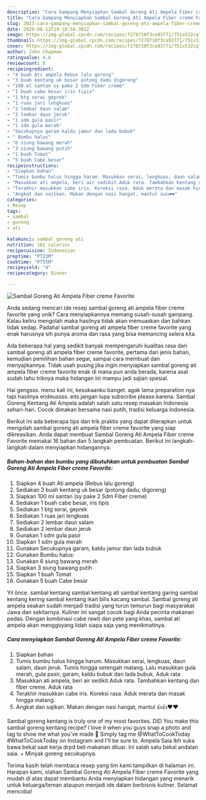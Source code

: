 ```yaml
---
description: "Cara Gampang Menyiapkan Sambal Goreng Ati Ampela Fiber creme Favorite Anti Gagal"
title: "Cara Gampang Menyiapkan Sambal Goreng Ati Ampela Fiber creme Favorite Anti Gagal"
slug: 3023-cara-gampang-menyiapkan-sambal-goreng-ati-ampela-fiber-creme-favorite-anti-gagal
date: 2020-06-12T19:18:54.301Z
image: https://img-global.cpcdn.com/recipes/f278710f3ca93771/751x532cq70/sambal-goreng-ati-ampela-fiber-creme-favorite-foto-resep-utama.jpg
thumbnail: https://img-global.cpcdn.com/recipes/f278710f3ca93771/751x532cq70/sambal-goreng-ati-ampela-fiber-creme-favorite-foto-resep-utama.jpg
cover: https://img-global.cpcdn.com/recipes/f278710f3ca93771/751x532cq70/sambal-goreng-ati-ampela-fiber-creme-favorite-foto-resep-utama.jpg
author: John Chapman
ratingvalue: 4.6
reviewcount: 8
recipeingredient:
- "4 buah Ati ampela Rebus lalu goreng"
- "3 buah kentang uk besar potong dadu digoreng"
- "100 ml santan sy pake 2 Sdm Fiber creme"
- "1 buah cabe besar iris tipis"
- "1 btg serai geprek"
- "1 ruas jari lengkuas"
- "2 lembar daun salam"
- "2 lembar daun jeruk"
- "1 sdm gula pasir"
- "1 sdm gula merah"
- "Secukupnya garam kaldu jamur dan lada bubuk"
- " Bumbu halus"
- "6 siung bawang merah"
- "3 siung bawang putih"
- "1 buah Tomat"
- "5 buah Cabe besar"
recipeinstructions:
- "Siapkan bahan"
- "Tumis bumbu halus hingga harum. Masukkan serai, lengkuas, daun salam, daun jeruk. Tumis hingga setengah matang. Lalu masukkan gula merah, gula pasir, garam, kaldu bubuk dan lada bubuk. Aduk rata"
- "Masukkan ati ampela, beri air sedikit.Aduk rata. Tambahkan kentang dan fiber creme. Aduk rata"
- "Terakhir masukkan cabe iris. Koreksi rasa. Aduk merata dan masak hingga matang."
- "Angkat dan sajikan. Makan dengan nasi hangat, mantul 👍👍❤❤"
categories:
- Resep
tags:
- sambal
- goreng
- ati

katakunci: sambal goreng ati 
nutrition: 161 calories
recipecuisine: Indonesian
preptime: "PT23M"
cooktime: "PT55M"
recipeyield: "4"
recipecategory: Dinner

---
```



![Sambal Goreng Ati Ampela Fiber creme Favorite](https://img-global.cpcdn.com/recipes/f278710f3ca93771/751x532cq70/sambal-goreng-ati-ampela-fiber-creme-favorite-foto-resep-utama.jpg)

Anda sedang mencari ide resep sambal goreng ati ampela fiber creme favorite yang unik? Cara menyiapkannya memang susah-susah gampang. Kalau keliru mengolah maka hasilnya tidak akan memuaskan dan bahkan tidak sedap. Padahal sambal goreng ati ampela fiber creme favorite yang enak harusnya sih punya aroma dan rasa yang bisa memancing selera kita.

Ada beberapa hal yang sedikit banyak mempengaruhi kualitas rasa dari sambal goreng ati ampela fiber creme favorite, pertama dari jenis bahan, kemudian pemilihan bahan segar, sampai cara membuat dan menyajikannya. Tidak usah pusing jika ingin menyiapkan sambal goreng ati ampela fiber creme favorite enak di mana pun anda berada, karena asal sudah tahu triknya maka hidangan ini mampu jadi sajian spesial.

Hai gengsss. menu kali ini, kesukaanku banget. agak lama preparation nya tapi hasilnya endeussss. eits.jangan lupa subscribe please.karena. Sambal Goreng Kentang Ati Ampela adalah salah satu resep masakan Indonesia sehari-hari. Cocok dimakan bersama nasi putih, tradisi keluarga Indonesia.


Berikut ini ada beberapa tips dan trik praktis yang dapat diterapkan untuk mengolah sambal goreng ati ampela fiber creme favorite yang siap dikreasikan. Anda dapat membuat Sambal Goreng Ati Ampela Fiber creme Favorite memakai 16 bahan dan 5 langkah pembuatan. Berikut ini langkah-langkah dalam menyiapkan hidangannya.

<!--inarticleads1-->

##### Bahan-bahan dan bumbu yang dibutuhkan untuk pembuatan Sambal Goreng Ati Ampela Fiber creme Favorite:

1. Siapkan 4 buah Ati ampela (Rebus lalu goreng)
1. Sediakan 3 buah kentang uk besar (potong dadu, digoreng)
1. Siapkan 100 ml santan (sy pake 2 Sdm Fiber creme)
1. Sediakan 1 buah cabe besar, iris tipis
1. Sediakan 1 btg serai, geprek
1. Sediakan 1 ruas jari lengkuas
1. Sediakan 2 lembar daun salam
1. Sediakan 2 lembar daun jeruk
1. Gunakan 1 sdm gula pasir
1. Siapkan 1 sdm gula merah
1. Gunakan Secukupnya garam, kaldu jamur dan lada bubuk
1. Gunakan  Bumbu halus:
1. Gunakan 6 siung bawang merah
1. Siapkan 3 siung bawang putih
1. Siapkan 1 buah Tomat
1. Gunakan 5 buah Cabe besar


Yıl önce. sambal kentang sambal kentang ati sambal kentang garing sambal kentang kering sambal kentang ikan bilis kacang sambal. Sambal goreng ati ampela seakan sudah menjadi tradisi yang turun temurun bagi masyarakat Jawa dan sekitarnya. Kuliner ini sangat cocok bagi Anda pecinta makanan pedas. Dengan kombinasi cabe rawit dan pete yang khas, sambal ati ampela akan menggoyang lidah siapa saja yang menikmatinya. 

<!--inarticleads2-->

##### Cara menyiapkan Sambal Goreng Ati Ampela Fiber creme Favorite:

1. Siapkan bahan
1. Tumis bumbu halus hingga harum. Masukkan serai, lengkuas, daun salam, daun jeruk. Tumis hingga setengah matang. Lalu masukkan gula merah, gula pasir, garam, kaldu bubuk dan lada bubuk. Aduk rata
1. Masukkan ati ampela, beri air sedikit.Aduk rata. Tambahkan kentang dan fiber creme. Aduk rata
1. Terakhir masukkan cabe iris. Koreksi rasa. Aduk merata dan masak hingga matang.
1. Angkat dan sajikan. Makan dengan nasi hangat, mantul 👍👍❤❤


Sambal goreng kentang is truly one of my most favorites. DID You make this sambal goreng kentang recipe? I love it when you guys snap a photo and tag to show me what you&#39;ve made 🙂 Simply tag me @WhatToCookToday #WhatToCookToday on Instagram and I&#39;ll be sure to. Ampela Saia lbh suka bawa bekal saat kerja drpd beli makanan diluar. Ini salah satu bekal andalan saia. + Minyak goreng secukupnya. 

Terima kasih telah membaca resep yang tim kami tampilkan di halaman ini. Harapan kami, olahan Sambal Goreng Ati Ampela Fiber creme Favorite yang mudah di atas dapat membantu Anda menyiapkan hidangan yang menarik untuk keluarga/teman ataupun menjadi ide dalam berbisnis kuliner. Selamat mencoba!
